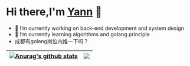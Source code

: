 # Hi there,I'm [Yann](https://blog.youis.top) 👋  
- 👀  I’m currently working on back-end development and system design
- 🌱  I’m currently learning algorithms and golang principle
- 成都有golang岗位内推一下吗？

| <a href="https://github.com/yann-y"><img align="center" src="https://github-readme-stats.vercel.app/api?username=yann-y&show_icons=true&include_all_commits=true&theme=buefy&hide_border=true" alt="Anurag's github stats" /></a> | <a href=""><img align="center" src="https://github-readme-stats.vercel.app/api/top-langs/?username=yann-y&layout=compact&hide_border=true&langs_count=10" /></a> |
| ------------- | ------------- |

